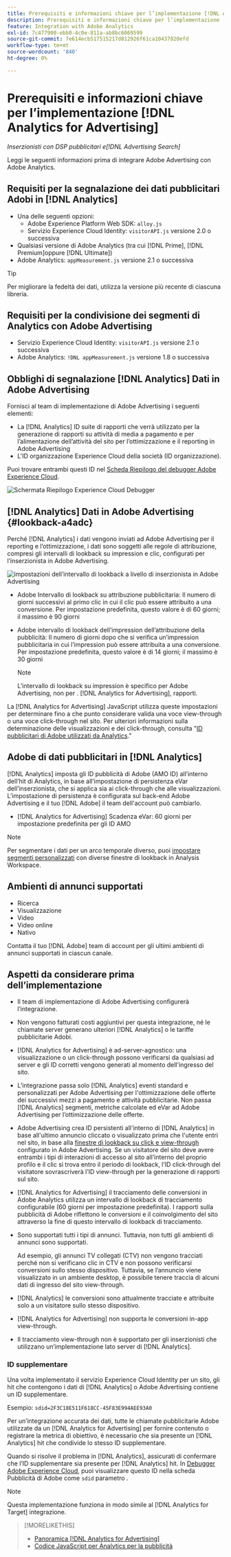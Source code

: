 ```yaml
---
title: Prerequisiti e informazioni chiave per l’implementazione [!DNL Analytics for Advertising]
description: Prerequisiti e informazioni chiave per l’implementazione [!DNL Analytics for Advertising]
feature: Integration with Adobe Analytics
exl-id: 7c477900-ebb0-4c0e-811a-ab8bc6069599
source-git-commit: 7e614ecb517515217d812926f61ca10437820efd
workflow-type: tm+mt
source-wordcount: '840'
ht-degree: 0%

---
```


# Prerequisiti e informazioni chiave per l’implementazione [!DNL Analytics for Advertising]

*Inserzionisti con DSP pubblicitari e[!DNL Advertising Search]*

Leggi le seguenti informazioni prima di integrare Adobe Advertising con Adobe Analytics.

## Requisiti per la segnalazione dei dati pubblicitari Adobi in [!DNL Analytics]

* Una delle seguenti opzioni:
   * Adobe Experience Platform Web SDK: `alloy.js`
   * Servizio Experience Cloud Identity: `visitorAPI.js` versione 2.0 o successiva
* Qualsiasi versione di Adobe Analytics (tra cui [!DNL Prime], [!DNL Premium]oppure [!DNL Ultimate])
* Adobe Analytics: `appMeasurement.js` versione 2.1 o successiva

>[!TIP]
>
>Per migliorare la fedeltà dei dati, utilizza la versione più recente di ciascuna libreria.

## Requisiti per la condivisione dei segmenti di Analytics con Adobe Advertising

* Servizio Experience Cloud Identity: `visitorAPI.js` versione 2.1 o successiva
* Adobe Analytics: `!DNL appMeasurement.js` versione 1.8 o successiva

## Obblighi di segnalazione [!DNL Analytics] Dati in Adobe Advertising

Fornisci al team di implementazione di Adobe Advertising i seguenti elementi:

* La [!DNL Analytics] ID suite di rapporti che verrà utilizzato per la generazione di rapporti su attività di media a pagamento e per l’alimentazione dell’attività del sito per l’ottimizzazione e il reporting in Adobe Advertising
* L&#39;ID organizzazione Experience Cloud della società (ID organizzazione).

Puoi trovare entrambi questi ID nel [Scheda Riepilogo del debugger Adobe Experience Cloud](https://experienceleague.adobe.com/docs/debugger/using-v2/summary.html).

![Schermata Riepilogo Experience Cloud Debugger](/help/integrations/assets/a4adc-debugger-summary.png)

## [!DNL Analytics] Dati in Adobe Advertising {#lookback-a4adc}

Perché [!DNL Analytics] i dati vengono inviati ad Adobe Advertising per il reporting e l’ottimizzazione, i dati sono soggetti alle regole di attribuzione, compresi gli intervalli di lookback su impression e clic, configurati per l’inserzionista in Adobe Advertising.

![impostazioni dell’intervallo di lookback a livello di inserzionista in Adobe Advertising](/help/integrations/assets/a4adc-lookbacks.png)

* Adobe Intervallo di lookback su attribuzione pubblicitaria: Il numero di giorni successivi al primo clic in cui il clic può essere attribuito a una conversione. Per impostazione predefinita, questo valore è di 60 giorni; il massimo è 90 giorni
* Adobe intervallo di lookback dell’impression dell’attribuzione della pubblicità: Il numero di giorni dopo che si verifica un’impression pubblicitaria in cui l’impression può essere attribuita a una conversione. Per impostazione predefinita, questo valore è di 14 giorni; il massimo è 30 giorni

   >[!NOTE]
   >
   > L’intervallo di lookback su impression è specifico per Adobe Advertising, non per . [!DNL Analytics for Advertising], rapporti.

La [!DNL Analytics for Advertising] JavaScript utilizza queste impostazioni per determinare fino a che punto considerare valida una voce view-through o una voce click-through nel sito. Per ulteriori informazioni sulla determinazione delle visualizzazioni e dei click-through, consulta &quot;[ID pubblicitari di Adobe utilizzati da Analytics](ids.md).&quot;

## Adobe di dati pubblicitari in [!DNL Analytics]

[!DNL Analytics] imposta gli ID pubblicità di Adobe (AMO ID) all’interno dell’hit di Analytics, in base all’impostazione di persistenza eVar dell’inserzionista, che si applica sia ai click-through che alle visualizzazioni. L’impostazione di persistenza è configurata sul back-end Adobe Advertising e il tuo [!DNL Adobe] il team dell&#39;account può cambiarlo.

* [!DNL Analytics for Advertising] Scadenza eVar: 60 giorni per impostazione predefinita per gli ID AMO

>[!NOTE]
>
>Per segmentare i dati per un arco temporale diverso, puoi [impostare segmenti personalizzati](https://experienceleague.adobe.com/docs/analytics/components/segmentation/segmentation-workflow/seg-build.html) con diverse finestre di lookback in Analysis Workspace.

## Ambienti di annunci supportati

* Ricerca
* Visualizzazione
* Video
* Video online
* Nativo

Contatta il tuo [!DNL Adobe] team di account per gli ultimi ambienti di annunci supportati in ciascun canale.

## Aspetti da considerare prima dell’implementazione

* Il team di implementazione di Adobe Advertising configurerà l’integrazione.

* Non vengono fatturati costi aggiuntivi per questa integrazione, né le chiamate server generano ulteriori [!DNL Analytics] o le tariffe pubblicitarie Adobi.

* [!DNL Analytics for Advertising] è ad-server-agnostico: una visualizzazione o un click-through possono verificarsi da qualsiasi ad server e gli ID corretti vengono generati al momento dell&#39;ingresso del sito.

* L’integrazione passa solo [!DNL Analytics] eventi standard e personalizzati per Adobe Advertising per l&#39;ottimizzazione delle offerte dei successivi mezzi a pagamento e attività pubblicitarie. Non passa [!DNL Analytics] segmenti, metriche calcolate ed eVar ad Adobe Advertising per l’ottimizzazione delle offerte.

* Adobe Advertising crea ID persistenti all&#39;interno di [!DNL Analytics] in base all&#39;ultimo annuncio cliccato o visualizzato prima che l&#39;utente entri nel sito, in base alla [finestre di lookback su click e view-through](#lookback-a4adc) configurato in Adobe Advertising. Se un visitatore del sito deve avere entrambi i tipi di interazioni di accesso al sito all’interno del proprio profilo e il clic si trova entro il periodo di lookback, l’ID click-through del visitatore sovrascriverà l’ID view-through per la generazione di rapporti sul sito.

* [!DNL Analytics for Advertising] il tracciamento delle conversioni in Adobe Analytics utilizza un intervallo di lookback di tracciamento configurabile (60 giorni per impostazione predefinita). I rapporti sulla pubblicità di Adobe riflettono le conversioni e il coinvolgimento del sito attraverso la fine di questo intervallo di lookback di tracciamento.

* Sono supportati tutti i tipi di annunci. Tuttavia, non tutti gli ambienti di annunci sono supportati.

   Ad esempio, gli annunci TV collegati (CTV) non vengono tracciati perché non si verificano clic in CTV e non possono verificarsi conversioni sullo stesso dispositivo. Tuttavia, se l’annuncio viene visualizzato in un ambiente desktop, è possibile tenere traccia di alcuni dati di ingresso del sito view-through.

* [!DNL Analytics] le conversioni sono attualmente tracciate e attribuite solo a un visitatore sullo stesso dispositivo.

* [!DNL Analytics for Advertising] non supporta le conversioni in-app view-through.

* Il tracciamento view-through non è supportato per gli inserzionisti che utilizzano un’implementazione lato server di [!DNL Analytics].

### ID supplementare

Una volta implementato il servizio Experience Cloud Identity per un sito, gli hit che contengono i dati di [!DNL Analytics] o Adobe Advertising contiene un ID supplementare.

Esempio: `sdid=2F3C18E511F618CC-45F83E994AEE93A0`

Per un’integrazione accurata dei dati, tutte le chiamate pubblicitarie Adobe utilizzate da un [!DNL Analytics for Advertising] per fornire contenuto o registrare la metrica di obiettivo, è necessario che sia presente un [!DNL Analytics] hit che condivide lo stesso ID supplementare.

Quando si risolve il problema in [!DNL Analytics], assicurati di confermare che l’ID supplementare sia presente per [!DNL Analytics] hit. In [Debugger Adobe Experience Cloud](https://experienceleague.adobe.com/docs/debugger/using-v2/summary.html), puoi visualizzare questo ID nella scheda Pubblicità di Adobe come `sdid` parametro .

>[!NOTE]
>
> Questa implementazione funziona in modo simile al [!DNL Analytics for Target] integrazione.

>[!MORELIKETHIS]
>
>* [Panoramica [!DNL Analytics for Advertising]](overview.md)
>* [Codice JavaScript per Analytics per la pubblicità](/help/integrations/analytics/javascript.md)

